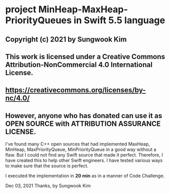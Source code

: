 # project MinHeap-MaxHeap-PriorityQueues in Swift 5.5 language

## Copyright (c) 2021 by Sungwook Kim
## This work is licensed under a Creative Commons Attribution-NonCommercial 4.0 International License.
## https://creativecommons.org/licenses/by-nc/4.0/
## However, anyone who has donated can use it as OPEN SOURCE with ATTRIBUTION ASSURANCE LICENSE.


I've found many C++ open sources that had implemented MaxHeap, MinHeap, MaxPriorityQueue, MinPriorityQueue in a good way without a flaw.
But I could not find any Swift source that made it perfect.
Therefore, I have created this to help other Swift engineers.
I have tested various ways to make sure that the source is perfect.

I executed the implementation in **20 min** as in a manner of Code Challenge.

Dec 03, 2021
Thanks, by Sungwook Kim
